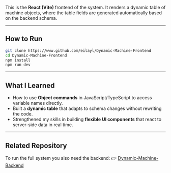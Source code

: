 This is the **React (Vite)** frontend of the system.
It renders a dynamic table of machine objects, where the table fields are generated automatically based on the backend schema.

---

## How to Run

```bash
git clone https://www.github.com/eilayl/Dynamic-Machine-Frontend
cd Dynamic-Machine-Frontend
npm install
npm run dev
```

---

## What I Learned

* How to use **Object commands** in JavaScript/TypeScript to access variable names directly.
* Built a **dynamic table** that adapts to schema changes without rewriting the code.
* Strengthened my skills in building **flexible UI components** that react to server-side data in real time.

---

## Related Repository

To run the full system you also need the backend:
👉 [Dynamic-Machine-Backend](https://www.github.com/eilayl/Dynamic-Machine-Backend)

